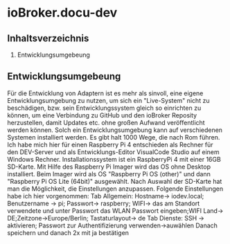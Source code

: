 # ioBroker.docu-dev

## Inhaltsverzeichnis
1. Entwicklungsumgebeung

## Entwicklungsumgebeung

Für die Entwicklung von Adaptern ist es mehr als sinvoll, eine eigene Entwicklungsumgebung zu nutzen, um sich ein "Live-System" nicht zu beschädigen, bzw. sein Entwicklungssystem gleich so einrichten zu können, um eine Verbindung zu GitHub und den ioBroker Reposity herzustellen, damit Updates etc. ohne großen Aufwand veröffentlicht werden können. Solch ein Entwicklungsumgebung kann auf verschiedenen Systemen installiert werden. Es gibt halt 1000 Wege, die nach Rom führen. Ich habe mich hier für einen Raspberry Pi 4 entschieden als Rechner für den DEV-Server und als Entwicklungs-Editor VisualCode Studio auf einem Windows Rechner. Installationssystem ist ein RaspberryPi 4 mit einer 16GB SD-Karte. Mit Hilfe des Raspberry Pi Imager wird das OS ohne Desktop installiert.
Beim Imager wird als OS "Raspberry Pi OS (other)" und dann "Raspberry Pi OS Lite (64bit)" ausgewählt. Nach Auswahl der SD-Karte hat man die Möglichkeit,
die Einstellungen anzupassen. Folgende Einstellungen habe ich hier vorgenommen:
Tab Allgemein: Hostname-> iodev.local; Benutzername -> pi; Passwort-> raspberry; WIFI-> das am Standort verwendete und unter Passwort das WLAN Passwort eingeben;WIFI Land-> DE;Zeitzone->Europe/Berlin; Tastaturlayout-> de
Tab Dienste: SSH -> aktivieren; Passwort zur Authentifizierung verwenden->auwählen
Danach speichern und danach 2x mit ja bestätigen
